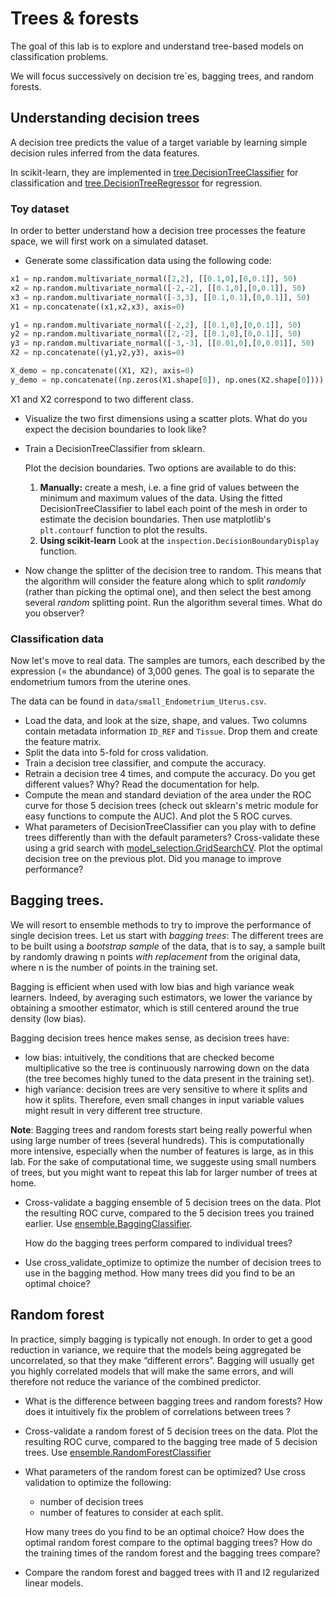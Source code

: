 # Trees & forests

The goal of this lab is to explore and understand tree-based models on
classification problems.

We will focus successively on decision tre`es, bagging trees, and random forests. 

## Understanding decision trees

A decision tree predicts the value of a target variable by learning simple
decision rules inferred from the data features.

In scikit-learn, they are implemented in
[tree.DecisionTreeClassifier](http://scikit-learn.org/stable/modules/generated/sklearn.tree.DecisionTreeClassifier.html)
for classification and
[tree.DecisionTreeRegressor](http://scikit-learn.org/stable/modules/generated/sklearn.tree.DecisionTreeRegressor.html)
for regression.

### Toy dataset

In order to better understand how a decision tree processes the feature space,
we will first work on a simulated dataset.

- Generate some classification data using the following code:


```python
x1 = np.random.multivariate_normal([2,2], [[0.1,0],[0,0.1]], 50)
x2 = np.random.multivariate_normal([-2,-2], [[0.1,0],[0,0.1]], 50)
x3 = np.random.multivariate_normal([-3,3], [[0.1,0.1],[0,0.1]], 50)
X1 = np.concatenate((x1,x2,x3), axis=0)

y1 = np.random.multivariate_normal([-2,2], [[0.1,0],[0,0.1]], 50)
y2 = np.random.multivariate_normal([2,-2], [[0.1,0],[0,0.1]], 50)
y3 = np.random.multivariate_normal([-3,-3], [[0.01,0],[0,0.01]], 50)
X2 = np.concatenate((y1,y2,y3), axis=0)

X_demo = np.concatenate((X1, X2), axis=0)
y_demo = np.concatenate((np.zeros(X1.shape[0]), np.ones(X2.shape[0])))
```

X1 and X2 correspond to two different class.

- Visualize the two first dimensions using a scatter plots. What do you expect
  the decision boundaries to look like?

- Train a DecisionTreeClassifier from sklearn. 

  Plot the decision boundaries. Two options are available to do this:

    1. **Manually:** create a mesh, i.e. a fine grid of values between the
       minimum and maximum values of the data. Using the fitted
       DecisionTreeClassifier to label each point of the mesh in order to
       estimate the decision boundaries. Then use matplotlib's `plt.contourf`
       function to plot the results.
    2. **Using scikit-learn** Look at the `inspection.DecisionBoundaryDisplay`
       function.

- Now change the splitter of the decision tree to random. This means that the
  algorithm will consider the feature along which to split *randomly* (rather
  than picking the optimal one), and then select the best among several
  *random* splitting point. Run the algorithm several times. What do you
  observer?


### Classification data

Now let's move to real data. The samples are tumors, each described by the
expression (= the abundance) of 3,000 genes. The goal is to separate the
endometrium tumors from the uterine ones.

The data can be found in `data/small_Endometrium_Uterus.csv`.

- Load the data, and look at the size, shape, and values.
  Two columns contain metadata information `ID_REF` and `Tissue`. Drop them
  and create the feature matrix.
- Split the data into 5-fold for cross validation.
- Train a decision tree classifier, and compute the accuracy.
- Retrain a decision tree 4 times, and compute the accuracy. Do you get
  different values? Why? Read the documentation for help.
- Compute the mean and standard deviation of the area under the ROC curve for
  those 5 decision trees (check out sklearn's metric module for easy functions
  to compute the AUC). And plot the 5 ROC curves.
- What parameters of DecisionTreeClassifier can you play with to define trees
  differently than with the default parameters? Cross-validate these using a
  grid search with
  [model_selection.GridSearchCV](http://scikit-learn.org/stable/modules/generated/sklearn.model_selection.GridSearchCV.html).
  Plot the optimal decision tree on the previous plot. Did you manage to
  improve performance?


## Bagging trees.

We will resort to ensemble methods to try to improve the performance of single
decision trees. Let us start with _bagging trees_: The different trees are to
be built using a _bootstrap sample_ of the data, that is to say, a sample
built by randomly drawing n points _with replacement_ from the original data,
where n is the number of points in the training set.

Bagging is efficient when used with low bias and high variance weak learners.
Indeed, by averaging such estimators, we lower the variance by obtaining a
smoother estimator, which is still centered around the true density (low
bias).

Bagging decision trees hence makes sense, as decision trees have:

* low bias: intuitively, the conditions that are checked become multiplicative
  so the tree is continuously narrowing down on the data (the tree becomes
  highly tuned to the data present in the training set).
* high variance: decision trees are very sensitive to where it splits and how
  it splits. Therefore, even small changes in input variable values might
  result in very different tree structure.


**Note**: Bagging trees and random forests start being really powerful when
using large number of trees (several hundreds). This is computationally more
intensive, especially when the number of features is large, as in this lab.
For the sake of computational time, we suggeste using small numbers of trees,
but you might want to repeat this lab for larger number of trees at home.

- Cross-validate a bagging ensemble of 5 decision trees on the data. Plot the
  resulting ROC curve, compared to the 5 decision trees you trained earlier.
  Use
  [ensemble.BaggingClassifier](http://scikit-learn.org/stable/modules/generated/sklearn.ensemble.BaggingClassifier.html).

  How do the bagging trees perform compared to individual trees?
- Use cross_validate_optimize to optimize the number of decision trees to use
  in the bagging method. How many trees did you find to be an optimal choice?


## Random forest

In practice, simply bagging is typically not enough. In order to get a good
reduction in variance, we require that the models being aggregated be
uncorrelated, so that they make “different errors”. Bagging will usually get
you highly correlated models that will make the same errors, and will
therefore not reduce the variance of the combined predictor.

- What is the difference between bagging trees and random forests? How does it
  intuitively fix the problem of correlations between trees ?

- Cross-validate a random forest of 5 decision trees on the data. Plot the
  resulting ROC curve, compared to the bagging tree made of 5 decision trees.
  Use
  [ensemble.RandomForestClassifier](http://scikit-learn.org/stable/modules/generated/sklearn.ensemble.RandomForestClassifier.html)

- What parameters of the random forest can be optimized? Use cross validation
  to optimize the following:
    - number of decision trees
    - number of features to consider at each split.

    How many trees do you find to be an optimal choice? How does the optimal
    random forest compare to the optimal bagging trees? How do the training
    times of the random forest and the bagging trees compare?
- Compare the random forest and bagged trees with l1 and l2 regularized linear
  models.
